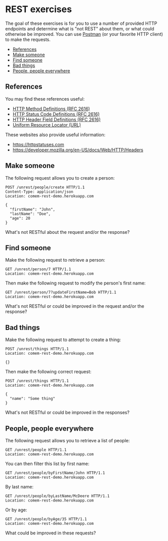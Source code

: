 # REST exercises

The goal of these exercises is for you to use a number of provided HTTP
endpoints and determine what is "not REST" about them, or what could otherwise
be improved. You can use [Postman](https://www.postman.com/downloads/) (or your
favorite HTTP client) to make the requests.

<!-- START doctoc generated TOC please keep comment here to allow auto update -->
<!-- DON'T EDIT THIS SECTION, INSTEAD RE-RUN doctoc TO UPDATE -->


- [References](#references)
- [Make someone](#make-someone)
- [Find someone](#find-someone)
- [Bad things](#bad-things)
- [People, people everywhere](#people-people-everywhere)

<!-- END doctoc generated TOC please keep comment here to allow auto update -->



## References

You may find these references useful:

* [HTTP Method Definitions (RFC 2616)](https://www.w3.org/Protocols/rfc2616/rfc2616-sec9.html)
* [HTTP Status Code Definitions (RFC 2616)](https://www.w3.org/Protocols/rfc2616/rfc2616-sec10.html)
* [HTTP Header Field Definitions (RFC 2616)](https://www.w3.org/Protocols/rfc2616/rfc2616-sec14.html)
* [Uniform Resource Locator (URL)](https://en.wikipedia.org/wiki/URL)

These websites also provide useful information:

* https://httpstatuses.com
* https://developer.mozilla.org/en-US/docs/Web/HTTP/Headers



## Make someone

The following request allows you to create a person:

```http
POST /unrest/people/create HTTP/1.1
Content-Type: application/json
Location: comem-rest-demo.herokuapp.com

{
  "firstName": "John",
  "lastName": "Doe",
  "age": 20
}
```

What's not RESTful about the request and/or the response?



## Find someone

Make the following request to retrieve a person:

```http
GET /unrest/person/7 HTTP/1.1
Location: comem-rest-demo.herokuapp.com
```

Then make the following request to modify the person's first name:

```http
GET /unrest/person/7?updateFirstName=Bob HTTP/1.1
Location: comem-rest-demo.herokuapp.com
```

What's not RESTful or could be improved in the request and/or the response?



## Bad things

Make the following request to attempt to create a thing:

```http
POST /unrest/things HTTP/1.1
Location: comem-rest-demo.herokuapp.com

{}
```

Then make the following correct request:

```http
POST /unrest/things HTTP/1.1
Location: comem-rest-demo.herokuapp.com

{
  "name": "Some thing"
}
```

What's not RESTful or could be improved in the responses?



## People, people everywhere

The following request allows you to retrieve a list of people:

```http
GET /unrest/people HTTP/1.1
Location: comem-rest-demo.herokuapp.com
```

You can then filter this list by first name:

```http
GET /unrest/people/byFirstName/John HTTP/1.1
Location: comem-rest-demo.herokuapp.com
```

By last name:

```http
GET /unrest/people/byLastName/McDeere HTTP/1.1
Location: comem-rest-demo.herokuapp.com
```

Or by age:

```http
GET /unrest/people/byAge/35 HTTP/1.1
Location: comem-rest-demo.herokuapp.com
```

What could be improved in these requests?
